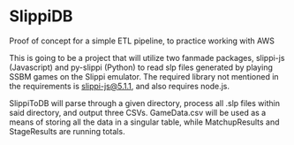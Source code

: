 # SlippiDB
Proof of concept for a simple ETL pipeline, to practice working with AWS  

This is going to be a project that will utilize two fanmade packages, slippi-js (Javascript) and py-slippi (Python) to read slp files 
generated by playing SSBM games on the Slippi emulator. The required library not mentioned in the requirements is slippi-js@5.1.1, and also requires node.js.

SlippiToDB will parse through a given directory, process all .slp files within said directory, and output three CSVs. GameData.csv will be used as a means of storing all the data in a singular table, while MatchupResults and StageResults are running totals.
